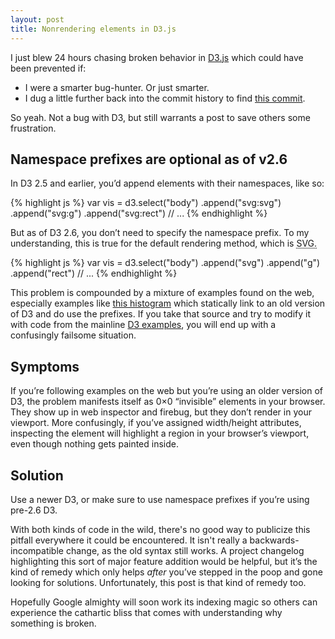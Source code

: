```yaml
---
layout: post
title: Nonrendering elements in D3.js
---
```


I just blew 24 hours chasing broken behavior in [D3.js](http://mbostock.github.com/d3/) which could have been prevented if:

* I were a smarter bug-hunter. Or just smarter.
* I dug a little further back into the commit history to find [this commit](https://github.com/mbostock/d3/commit/11c1e7a906409d7748dec3193768c58739b26e45).

So yeah. Not a bug with D3, but still warrants a post to save others some frustration.

## Namespace prefixes are optional as of v2.6

In D3 2.5 and earlier, you’d append elements with their namespaces, like so:

{% highlight js %}
var vis = d3.select("body")
    .append("svg:svg")
    .append("svg:g")
    .append("svg:rect")
    // ...
{% endhighlight %}

But as of D3 2.6, you don’t need to specify the namespace prefix. To my understanding, this is true for the default rendering method, which is <abbr title="Scalable Vector Graphics">SVG</svg>.

{% highlight js %}
var vis = d3.select("body")
    .append("svg")
    .append("g")
    .append("rect")
    // ... 
{% endhighlight %}

This problem is compounded by a mixture of examples found on the web, especially examples like [this histogram](http://bl.ocks.org/993912) which statically link to an old version of D3 and do use the prefixes. If you take that source and try to modify it with code from the mainline [D3 examples](https://github.com/mbostock/d3/tree/master/examples), you will end up with a confusingly failsome situation.

## Symptoms

If you’re following examples on the web but you’re using an older version of D3, the problem manifests itself as 0×0 “invisible” elements in your browser. They show up in web inspector and firebug, but they don’t render in your viewport. More confusingly, if you’ve assigned width/height attributes, inspecting the element will highlight a region in your browser’s viewport, even though nothing gets painted inside.

## Solution

Use a newer D3, or make sure to use namespace prefixes if you’re using pre-2.6 D3.

With both kinds of code in the wild, there's no good way to publicize this pitfall everywhere it could be encountered. It isn't really a backwards-incompatible change, as the old syntax still works. A project changelog highlighting this sort of major feature addition would be helpful, but it’s the kind of remedy which only helps *after* you’ve stepped in the poop and gone looking for solutions. Unfortunately, this post is that kind of remedy too.

Hopefully Google almighty will soon work its indexing magic so others can experience the cathartic bliss that comes with understanding why something is broken.
